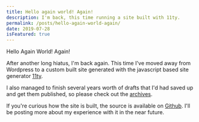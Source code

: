 ```yaml
---
title: Hello again world! Again!
description: I'm back, this time running a site built with 11ty.
permalink: /posts/hello-again-world-again/
date: 2019-07-28
isFeatured: true
---
```


Hello Again World! Again!

After another long hiatus, I'm back again. This time I've moved away from Wordpress to a custom built site generated with the javascript based site generator [11ty](https://11ty.io).

I also managed to finish several years worth of drafts that I'd had saved up and get them published, so please check out the [archives](/archive/ "blog archive").

If you're curious how the site is built, the source is available on [Github](https://github.com/AndrewAsquith/andrewasquith-ca). I'll be posting more about my experience with it in the near future.

